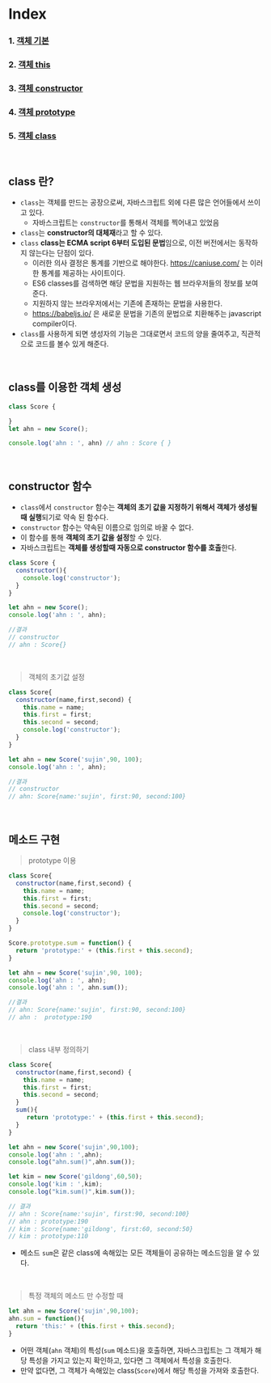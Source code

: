 # Index
### 1. [객체 기본](./객체.md)
### 2. [객체 this](./객체_this.md)
### 3. [객체 constructor](./객체_constructor.md)
### 4. [객체 prototype](./객체_prototype.md)
### 5. [객체 class](./객체_class.md)

<br>

## class 란?
- ```class```는 객체를 만드는 공장으로써, 자바스크립트 외에 다른 많은 언어들에서 쓰이고 있다.
  - 자바스크립트는 ```constructor```를 통해서 객체를 찍어내고 있었음
- ```class```는 **constructor의 대체재**라고 할 수 있다. 
- ```class``` **class는 ECMA script 6부터 도입된 문법**임으로, 이전 버전에서는 동작하지 않는다는 단점이 있다.
  - 이러한 의사 결정은 통계를 기반으로 해야한다. https://caniuse.com/ 는 이러한 통계를 제공하는 사이트이다.
  - ES6 classes를 검색하면 해당 문법을 지원하는 웹 브라우저들의 정보를 보여준다.
  - 지원하지 않는 브라우저에서는 기존에 존재하는 문법을 사용한다.
  - https://babeljs.io/ 은 새로운 문법을 기존의 문법으로 치환해주는 javascript compiler이다.
- ```class```를 사용하게 되면 생성자의 기능은 그대로면서 코드의 양을 줄여주고, 직관적으로 코드를 볼수 있게 해준다.

<br>

## class를 이용한 객체 생성
```javascript
class Score {

}
let ahn = new Score();

console.log('ahn : ', ahn) // ahn : Score { }

```

<br>

## constructor 함수
-  ```class```에서 ```constructor``` 함수는 **객체의 초기 값을 지정하기 위해서 객체가 생성될 때 실행**되기로 약속 된 함수다.
-  ```constructor``` 함수는 약속된 이름으로 임의로 바꿀 수 없다.
-  이 함수를 통해 **객체의 초기 값을 설정**할 수 있다.
-  자바스크립트는 **객체를 생성할때 자동으로  constructor 함수를 호출**한다.


```javascript
class Score {
  constructor(){
    console.log('constructor');
  }
}

let ahn = new Score();
console.log('ahn : ', ahn);

//결과
// constructor
// ahn : Score{}

```
<br>

> 객체의 초기값 설정
```javascript
class Score{
  constructor(name,first,second) {
    this.name = name;
    this.first = first;
    this.second = second;
    console.log('constructor');
  }
}

let ahn = new Score('sujin',90, 100);
console.log('ahn : ', ahn);

//결과
// constructor
// ahn: Score{name:'sujin', first:90, second:100}

```

<br> 

## 메소드 구현
> prototype 이용
```javascript
class Score{
  constructor(name,first,second) {
    this.name = name;
    this.first = first;
    this.second = second;
    console.log('constructor');
  }
}

Score.prototype.sum = function() {
  return 'prototype:' + (this.first + this.second);
}

let ahn = new Score('sujin',90, 100);
console.log('ahn : ', ahn);
console.log('ahn : ', ahn.sum());

//결과
// ahn: Score{name:'sujin', first:90, second:100}
// ahn :  prototype:190

```

<br>

> class 내부 정의하기
```javascript
class Score{
  constructor(name,first,second) {
    this.name = name;
    this.first = first;
    this.second = second;
  }
  sum(){
     return 'prototype:' + (this.first + this.second);
  }
}

let ahn = new Score('sujin',90,100);
console.log('ahn : ',ahn);
console.log("ahn.sum()",ahn.sum());

let kim = new Score('gildong',60,50);
console.log('kim : ',kim);
console.log("kim.sum()",kim.sum());

// 결과
// ahn : Score{name:'sujin', first:90, second:100}
// ahn : prototype:190
// kim : Score{name:'gildong', first:60, second:50}
// kim : prototype:110

```
- 메소드 ```sum```은 같은 class에 속해있는 모든 객체들이 공유하는 메소드임을 알 수 있다.

<br>

> 특정 객체의 메소드 만 수정할 때
```javascript
let ahn = new Score('sujin',90,100);
ahn.sum = function(){
  return 'this:' + (this.first + this.second);
}

```
- 어떤 객체(```ahn``` 객체)의 특성(```sum``` 메소드)을 호출하면, 자바스크립트는 그 객체가 해당 특성을 가지고 있는지 확인하고, 있다면 그 객체에서 특성을 호출한다.
- 만약 없다면, 그 객체가 속해있는 class(```Score```)에서 해당 특성을 가져와 호출한다.










